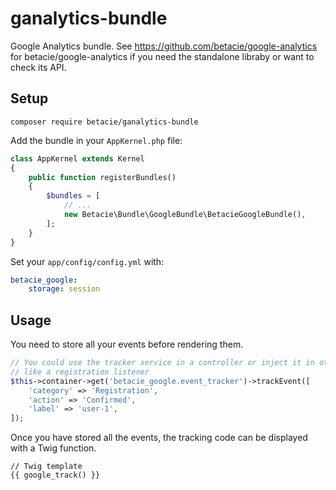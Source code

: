 # ganalytics-bundle

Google Analytics bundle. See https://github.com/betacie/google-analytics for betacie/google-analytics if you need the standalone libraby or want to check its API.

## Setup

```
composer require betacie/ganalytics-bundle
```

Add the bundle in your `AppKernel.php` file:

```php
class AppKernel extends Kernel
{
    public function registerBundles()
    {
        $bundles = [
            // ...
            new Betacie\Bundle\GoogleBundle\BetacieGoogleBundle(),
        ];
    }
}
```

Set your `app/config/config.yml` with:

```yaml
betacie_google:
    storage: session
```

## Usage

You need to store all your events before rendering them.

```php
// You could use the tracker service in a controller or inject it in other services
// like a registration listener
$this->container->get('betacie_google.event_tracker')->trackEvent([
    'category' => 'Registration',
    'action' => 'Confirmed',
    'label' => 'user-1',
]);
```

Once you have stored all the events, the tracking code can be displayed with a Twig function.

```
// Twig template
{{ google_track() }}
```
